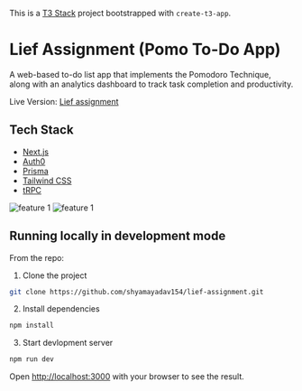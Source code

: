 This is a [T3 Stack](https://create.t3.gg/) project bootstrapped with `create-t3-app`.

# Lief Assignment (Pomo To-Do App)
A web-based to-do list app that implements the Pomodoro Technique, along with an analytics dashboard to track task completion and productivity. 

Live Version: [Lief assignment](https://lief-assignment.vercel.app/)

## Tech Stack
- [Next.js](https://nextjs.org)
- [Auth0](https://auth0.com/)
- [Prisma](https://prisma.io)
- [Tailwind CSS](https://tailwindcss.com)
- [tRPC](https://trpc.io)


![feature 1](src/assets/crypto-1.gif)
![feature 1](src/assets/crypto-2.gif)

## Running locally in development mode

From the repo:

 1. Clone the project
```bash
git clone https://github.com/shyamayadav154/lief-assignment.git
```
2. Install dependencies
```bash
npm install
```
3. Start devlopment server
```bash
npm run dev
```

Open [http://localhost:3000](http://localhost:3000) with your browser to see the result.
